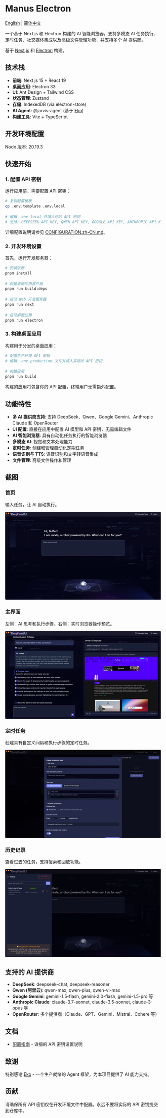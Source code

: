# Manus Electron

[English](./README.md) | [简体中文](./README.zh-CN.md)

一个基于 Next.js 和 Electron 构建的 AI 智能浏览器。支持多模态 AI 任务执行、定时任务、社交媒体集成以及高级文件管理功能，并支持多个 AI 提供商。

基于 [Next.js](https://nextjs.org) 和 [Electron](https://electronjs.org) 构建。

## 技术栈

- **前端**: Next.js 15 + React 19
- **桌面应用**: Electron 33
- **UI**: Ant Design + Tailwind CSS
- **状态管理**: Zustand
- **存储**: IndexedDB (via electron-store)
- **AI Agent**: @jarvis-agent (基于 [Eko](https://github.com/FellouAI/eko))
- **构建工具**: Vite + TypeScript

## 开发环境配置
Node 版本: 20.19.3

## 快速开始

### 1. 配置 API 密钥

运行应用前，需要配置 API 密钥：

```bash
# 复制配置模板
cp .env.template .env.local

# 编辑 .env.local 并填入你的 API 密钥
# 支持: DEEPSEEK_API_KEY, QWEN_API_KEY, GOOGLE_API_KEY, ANTHROPIC_API_KEY, OPENROUTER_API_KEY
```

详细配置说明请参见 [CONFIGURATION.zh-CN.md](./docs/CONFIGURATION.zh-CN.md)。

### 2. 开发环境设置

首先，运行开发服务器：

```bash
# 安装依赖
pnpm install

# 构建桌面应用客户端
pnpm run build:deps

# 启动 Web 开发服务器
pnpm run next

# 启动桌面应用
pnpm run electron
```

### 3. 构建桌面应用

构建用于分发的桌面应用：

```bash
# 配置生产环境 API 密钥
# 编辑 .env.production 文件并填入实际的 API 密钥

# 构建应用
pnpm run build
```

构建的应用将包含你的 API 配置，终端用户无需额外配置。

## 功能特性

- **多 AI 提供商支持**: 支持 DeepSeek、Qwen、Google Gemini、Anthropic Claude 和 OpenRouter
- **UI 配置**: 直接在应用中配置 AI 模型和 API 密钥，无需编辑文件
- **AI 智能浏览器**: 具有自动化任务执行的智能浏览器
- **多模态 AI**: 视觉和文本处理能力
- **定时任务**: 创建和管理自动化定期任务
- **语音识别与 TTS**: 语音识别和文字转语音集成
- **文件管理**: 高级文件操作和管理

## 截图

### 首页
输入任务，让 AI 自动执行。

![首页](./docs/shotscreen/home.png)

### 主界面
左侧：AI 思考和执行步骤。右侧：实时浏览器操作预览。

![主界面](./docs/shotscreen/main.png)

### 定时任务
创建具有自定义间隔和执行步骤的定时任务。

![定时任务](./docs/shotscreen/schedule.png)

### 历史记录
查看过去的任务，支持搜索和回放功能。

![历史记录](./docs/shotscreen/history.png)

## 支持的 AI 提供商

- **DeepSeek**: deepseek-chat, deepseek-reasoner
- **Qwen (阿里云)**: qwen-max, qwen-plus, qwen-vl-max
- **Google Gemini**: gemini-1.5-flash, gemini-2.0-flash, gemini-1.5-pro 等
- **Anthropic Claude**: claude-3.7-sonnet, claude-3.5-sonnet, claude-3-opus 等
- **OpenRouter**: 多个提供商（Claude、GPT、Gemini、Mistral、Cohere 等）

## 文档

- [配置指南](./docs/CONFIGURATION.zh-CN.md) - 详细的 API 密钥设置说明

## 致谢

特别感谢 [Eko](https://github.com/FellouAI/eko) - 一个生产就绪的 Agent 框架，为本项目提供了 AI 能力支持。

## 贡献

请确保所有 API 密钥仅在开发环境文件中配置。永远不要将实际的 API 密钥提交到仓库中。
